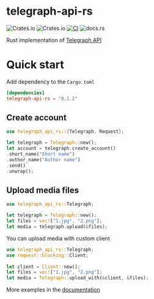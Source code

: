 # telegraph-api-rs

![Crates.io](https://img.shields.io/crates/v/telegraph-api-rs?style=plastic)
![Crates.io](https://img.shields.io/crates/l/telegraph-api-rs?style=plastic)
[![CI](https://github.com/heyyyoyy/telegraph-api-rs/actions/workflows/rust.yml/badge.svg)](https://github.com/heyyyoyy/telegraph-api-rs/actions/workflows/rust.yml)
![docs.rs](https://img.shields.io/docsrs/telegraph-api-rs?style=plastic)

Rust implementation of [Telegraph API](https://telegra.ph/api)

# Quick start

Add dependency to the `Cargo.toml`
```toml
[dependencies]
telegraph-api-rs = "0.1.2"
```

## Create account
```rust
use telegraph_api_rs::{Telegraph, Request};

let telegraph = Telegraph::new();
let account = telegraph.create_account()
.short_name("Short name")
.author_name("Author name")
.send()
.unwrap();
```

## Upload media files
```rust
use telegraph_api_rs::Telegraph;

let telegraph = Telegraph::new();
let files = vec!["1.jpg", "2.png"];
let media = telegraph.upload(&files);
```
You can upload media with custom client
```rust
use telegraph_api_rs::Telegraph;
use reqwest::blocking::Client;
 
let client = Client::new();
let files = vec!["1.jpg", "2.png"];
let media = Telegraph::upload_with(&client, &files);
```
More examples in the [documentation](https://docs.rs/telegraph-api-rs)
